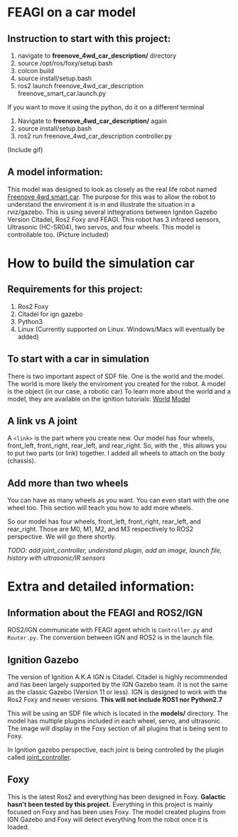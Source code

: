 # FEAGI on a car model
## Instruction to start with this project:

1. navigate to __freenove_4wd_car_description/__ directory
2. source /opt/ros/foxy/setup.bash
3. colcon build
4. source install/setup.bash
5. ros2 launch freenove_4wd_car_description freenove_smart_car.launch.py

If you want to move it using the python, do it on a different terminal
1. Navigate to __freenove_4wd_car_description/__ again
2. source install/setup.bash
3. ros2 run freenove_4wd_car_description controller.py

(Include gif)

## A model information:
This model was designed to look as closely as the real life robot named [Freenove 4wd smart car](https://www.amazon.com/Freenove-Raspberry-Tracking-Avoidance-Ultrasonic/dp/B07YD2LT9D).
The purpose for this was to allow the robot to understand the enviroment it is in and illustrate the situation in a rviz/gazebo.  This is using several inttegrations between Igniton Gazebo Version Citadel, Ros2 Foxy and FEAGI. This robot has 3 infrared sensors, Ultrasonic (HC-SR04), two servos, and four wheels. This model is controllable too.
(Picture included)


# How to build the simulation car
## Requirements for this project:
1. Ros2 Foxy
2. Citadel for ign gazebo
3. Python3 
4. Linux (Currently supported on Linux. Windows/Macs will eventually be added)

## To start with a car in simulation
There is two important aspect of SDF file. One is the world and the model. The world is more likely the enviroment you created for the robot. A model is the object (in our case, a robotic car)
To learn more about the world and a model, they are available on the ignition tutorials:
[World](https://ignitionrobotics.org/docs/citadel/sdf_worlds)
[Model](https://ignitionrobotics.org/docs/citadel/building_robot)

## A link vs A joint
A `<link>` is the part where you create new. Our model has four wheels, front_left, front_right, rear_left, and rear_right. So, with the <joint>, this allows you to put two parts (or link) together. I added all wheels to attach on the body (chassis). 



## Add more than two wheels
You can have as many wheels as you want. You can even start with the one wheel too. This section will teach you how to add more wheels. 

So our model has four wheels, front_left, front_right, rear_left, and rear_right. Those are M0, M1, M2, and M3 respectively to ROS2 perspective. We will go there shortly.








*TODO: add joint_controller, understand plugin, add an image, launch file, history with ultrasonic/IR sensors*


# Extra and detailed information:
## Information about the FEAGI and ROS2/IGN
ROS2/IGN communicate with FEAGI agent which is `Controller.py` and `Router.py`. The conversion between IGN and ROS2 is in the launch file. 

## Ignition Gazebo
The version of Ignition A.K.A IGN is Citadel. Citadel is highly recommended and has been largely supported by the IGN Gazebo team. It is not the same as the classic Gazebo (Version 11 or less). IGN is designed to work with the Ros2 Foxy and newer versions. **This will not include ROS1 nor Python2.7**

This will be using an SDF file which is located in the __models/__ directory. The model has multiple plugins included in each wheel, servo, and ultrasonic. The image will display in the Foxy section of all plugins that is being sent to Foxy.

In Ignition gazebo perspective, each joint is being controlled by the plugin called [joint_controller](https://ignitionrobotics.org/api/gazebo/4.1/classignition_1_1gazebo_1_1systems_1_1JointController.html). 

## Foxy
This is the latest Ros2 and everything has been designed in Foxy. **Galactic hasn't been tested by this project.**
Everything in this project is mainly focused on Foxy and has been uses Foxy. The model created plugins from IGN Gazebo and Foxy will detect everything from the robot once it is loaded. 

